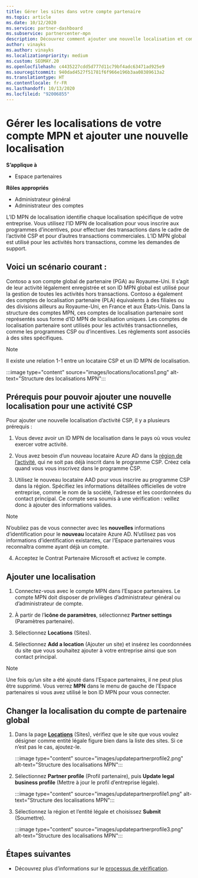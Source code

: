```yaml
---
title: Gérer les sites dans votre compte partenaire
ms.topic: article
ms.date: 10/12/2020
ms.service: partner-dashboard
ms.subservice: partnercenter-mpn
description: Découvrez comment ajouter une nouvelle localisation et comment l’ID MPN de localisation est utilisé dans les programmes d’incentives, l’activité CSP, les abonnements et autres transactions.
author: vinayks
ms.author: vinayks
ms.localizationpriority: medium
ms.custom: SEOMAY.20
ms.openlocfilehash: c4435227cdd5d777d11c79bf4adc63471ad925e9
ms.sourcegitcommit: 940dad4527f51781f6f966e196b3aa08389613a2
ms.translationtype: HT
ms.contentlocale: fr-FR
ms.lasthandoff: 10/13/2020
ms.locfileid: "92006855"
---
```

# <a name="manage-your-mpn-account-locations-and-add-a-new-location"></a>Gérer les localisations de votre compte MPN et ajouter une nouvelle localisation

**S’applique à**

- Espace partenaires

**Rôles appropriés**

- Administrateur général
- Administrateur des comptes

L’ID MPN de localisation identifie chaque localisation spécifique de votre entreprise. Vous utilisez l’ID MPN de localisation pour vous inscrire aux programmes d’incentives, pour effectuer des transactions dans le cadre de l’activité CSP et pour d’autres transactions commerciales. L’ID MPN global est utilisé pour les activités hors transactions, comme les demandes de support.

## <a name="the-following-is-a-typical-scenario"></a>Voici un scénario courant :

Contoso a son compte global de partenaire (PGA) au Royaume-Uni. Il s’agit de leur activité légalement enregistrée et son ID MPN global est utilisé pour la gestion de toutes les activités hors transactions. Contoso a également des comptes de localisation partenaire (PLA) équivalents à des filiales ou des divisions ailleurs au Royaume-Uni, en France et aux États-Unis. Dans la structure des comptes MPN, ces comptes de localisation partenaire sont représentés sous forme d’ID MPN de localisation uniques. Les comptes de localisation partenaire sont utilisés pour les activités transactionnelles, comme les programmes CSP ou d’incentives. Les règlements sont associés à des sites spécifiques. 

>[!NOTE]
>Il existe une relation 1-1 entre un locataire CSP et un ID MPN de localisation.

:::image type="content" source="images/locations/locations1.png" alt-text="Structure des localisations MPN":::

## <a name="prerequisites-in-order-to-add-a-new-location-for-a-csp-business"></a>Prérequis pour pouvoir ajouter une nouvelle localisation pour une activité CSP

Pour ajouter une nouvelle localisation d’activité CSP, il y a plusieurs prérequis :

1. Vous devez avoir un ID MPN de localisation dans le pays où vous voulez exercer votre activité.

1. Vous avez besoin d’un nouveau locataire Azure AD dans la [région de l’activité](regional-authorization-overview.md), qui ne soit pas déjà inscrit dans le programme CSP. Créez cela quand vous vous inscrivez dans le programme CSP.
 
3. Utilisez le nouveau locataire AAD pour vous inscrire au programme CSP dans la région.
Spécifiez les informations détaillées officielles de votre entreprise, comme le nom de la société, l’adresse et les coordonnées du contact principal. Ce compte sera soumis à une vérification : veillez donc à ajouter des informations valides.

>[!NOTE] 
 >N’oubliez pas de vous connecter avec les **nouvelles** informations d’identification pour le **nouveau** locataire Azure AD. N’utilisez pas vos informations d’identification existantes, car l’Espace partenaires vous reconnaîtra comme ayant déjà un compte.

4. Acceptez le Contrat Partenaire Microsoft et activez le compte.

## <a name="add-a-location"></a>Ajouter une localisation

1. Connectez-vous avec le compte MPN dans l’Espace partenaires. Le compte MPN doit disposer de privilèges d’administrateur général ou d’administrateur de compte. 

1. À partir de l’**icône de paramètres**, sélectionnez **Partner settings** (Paramètres partenaire).

2. Sélectionnez **Locations** (Sites).

3. Sélectionnez **Add a location** (Ajouter un site) et insérez les coordonnées du site que vous souhaitez ajouter à votre entreprise ainsi que son contact principal.

> [!NOTE]
> Une fois qu’un site a été ajouté dans l’Espace partenaires, il ne peut plus être supprimé. Vous verrez **MPN** dans le menu de gauche de l’Espace partenaires si vous avez utilisé le bon ID MPN pour vous connecter.

## <a name="change-global-partner-account-location"></a>Changer la localisation du compte de partenaire global

1. Dans la page **[Locations](https://partner.microsoft.com/pcv/accountsettings/locationsprofile)** (Sites), vérifiez que le site que vous voulez désigner comme entité légale figure bien dans la liste des sites. Si ce n’est pas le cas, ajoutez-le.

   :::image type="content" source="images/updatepartnerprofile2.png" alt-text="Structure des localisations MPN":::

2. Sélectionnez **Partner profile** (Profil partenaire), puis **Update legal business profile** (Mettre à jour le profil d’entreprise légale).

   :::image type="content" source="images/updatepartnerprofile1.png" alt-text="Structure des localisations MPN":::

3. Sélectionnez la région et l’entité légale et choisissez **Submit** (Soumettre).

   :::image type="content" source="images/updatepartnerprofile3.png" alt-text="Structure des localisations MPN":::

## <a name="next-steps"></a>Étapes suivantes

- Découvrez plus d’informations sur le [processus de vérification](verification-responses.md).
